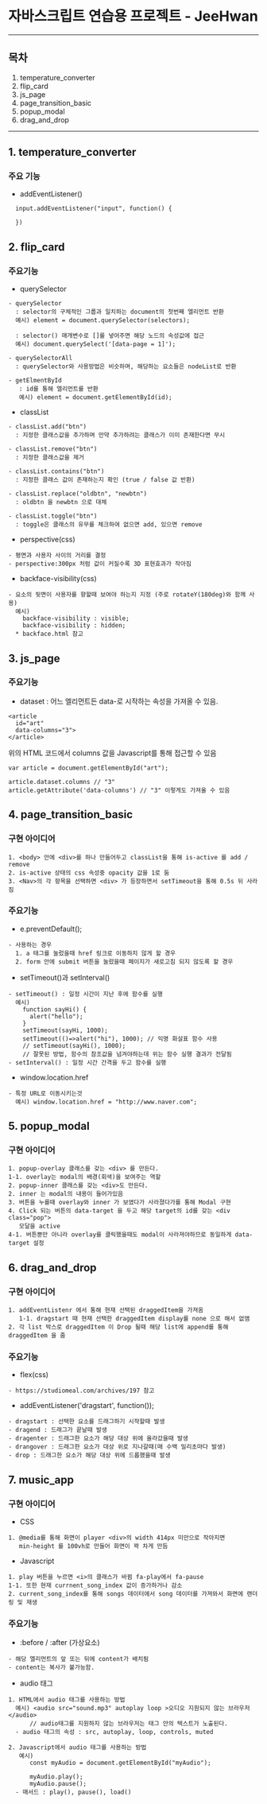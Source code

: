 # 자바스크립트 연습용 프로젝트 - JeeHwan

---

## 목차

1. temperature_converter
2. flip_card
3. js_page
4. page_transition_basic
5. popup_modal
6. drag_and_drop

---

## 1. temperature_converter

### 주요 기능

- addEventListener()

```
  input.addEventListener("input", function() {

  })
```

## 2. flip_card

### 주요기능

- querySelector

```
- querySelector
  : selector의 구체적인 그룹과 일치하는 document의 첫번째 엘리먼트 반환
  예시) element = document.querySelector(selectors);

  : selector() 매개변수로 []를 넣어주면 해당 노드의 속성값에 접근
  예시) document.querySelect('[data-page = 1]');

- querySelectorAll
  : querySelector와 사용방법은 비슷하며, 해당하는 요소들은 nodeList로 반환

- getElmentById
   : id를 통해 엘리먼트를 반환
   예시) element = document.getElementById(id);

```

- classList

```
- classList.add("btn")
  : 지정한 클래스값을 추가하며 만약 추가하려는 클래스가 이미 존재한다면 무시

- classList.remove("btn")
  : 지정한 클래스값을 제거

- classList.contains("btn")
  : 지정한 클래스 값이 존재하는지 확인 (true / false 값 반환)

- classList.replace("oldbtn", "newbtn")
  : oldbtn 을 newbtn 으로 대체

- classList.toggle("btn")
  : toggle은 클래스의 유무를 체크하여 없으면 add, 있으면 remove
```

- perspective(css)

```
- 평면과 사용자 사이의 거리를 결정
- perspective:300px 처럼 값이 커질수록 3D 표현효과가 작아짐
```

- backface-visibility(css)

```
- 요소의 뒷면이 사용자를 향할때 보여야 하는지 지정 (주로 rotateY(180deg)와 함께 사용)
  예시)
    backface-visibility : visible;
    backface-visibility : hidden;
  * backface.html 참고
```

## 3. js_page

### 주요기능

- dataset : 어느 엘리먼트든 data-로 시작하는 속성을 가져올 수 있음.

```
<article
  id="art"
  data-columns="3">
</article>
```

위의 HTML 코드에서 columns 값을 Javascript를 통해 접근할 수 있음

```
var article = document.getElementById("art");

article.dataset.columns // "3"
article.getAttribute('data-columns') // "3" 이렇게도 가져올 수 있음
```

## 4. page_transition_basic

### 구현 아이디어

```
1. <body> 안에 <div>를 하나 만들어두고 classList을 통해 is-active 를 add / remove
2. is-active 상태의 css 속성중 opacity 값을 1로 둠
3. <Nav>의 각 항목을 선택하면 <div> 가 등장하면서 setTimeout을 통해 0.5s 뒤 사라짐
```

### 주요기능

- e.preventDefault();

```
- 사용하는 경우
  1. a 태그를 눌렀을때 href 링크로 이동하지 않게 할 경우
  2. form 안에 submit 버튼을 눌렀을때 페이지가 새로고침 되지 않도록 할 경우
```

- setTimeout()과 setInterval()

```
- setTimeout() : 일정 시간이 지난 후에 함수를 실행
  예시)
    function sayHi() {
      alert("hello");
    }
    setTimeout(sayHi, 1000);
    setTimeout(()=>alert("hi"), 1000); // 익명 화살표 함수 사용
    // setTimeout(sayHi(), 1000);
    // 잘못된 방법, 함수의 참조값을 넘겨야하는데 위는 함수 실행 결과가 전달됨
- setInterval() : 일정 시간 간격을 두고 함수를 실행
```

- window.location.href

```
- 특정 URL로 이동시키는것
  예시) window.location.href = "http://www.naver.com";
```

## 5. popup_modal

### 구현 아이디어

```
1. popup-overlay 클래스를 갖는 <div> 를 만든다.
1-1. overlay는 modal의 배경(회색)을 보여주는 역할
2. popup-inner 클래스를 갖는 <div>도 만든다.
2. inner 는 modal의 내용이 들어가있음
3. 버튼을 누를때 overlay와 inner 가 보였다가 사라졌다가를 통해 Modal 구현
4. Click 되는 버튼의 data-target 을 두고 해당 target의 id를 갖는 <div class="pop">
   모달을 active
4-1. 버튼뿐만 아니라 overlay를 클릭했을때도 modal이 사라져야하므로 동일하게 data-target 설정
```

## 6. drag_and_drop

### 구현 아이디어

```
1. addEventListenr 에서 통해 현재 선택된 draggedItem을 가져옴
   1-1. dragstart 때 현재 선택한 draggedItem display를 none 으로 해서 없앰
2. 각 list 박스로 draggedItem 이 Drop 될때 해당 list에 append를 통해 draggedItem 을 줌
```

### 주요기능

- flex(css)

```
- https://studiomeal.com/archives/197 참고
```

- addEventListener('dragstart', function());

```
- dragstart : 선택한 요소를 드래그하기 시작할때 발생
- dragend : 드래그가 끝날때 발생
- dragenter : 드래그한 요소가 해당 대상 위에 올라갔을때 발생
- drangover : 드래그한 요소가 대상 위로 지나갈때(매 수백 밀리초마다 발생)
- drop : 드래그한 요소가 해당 대상 위에 드롭했을때 발생
```

## 7. music_app

### 구현 아이디어

- CSS

```
1. @media를 통해 화면이 player <div>의 width 414px 미만으로 작아지면
   min-height 를 100vh로 만들어 화면이 꽉 차게 만듬
```

- Javascript

```
1. play 버튼을 누르면 <i>의 클래스가 바뀜 fa-play에서 fa-pause
1-1. 또한 현재 currnent_song_index 값이 증가하거나 감소
2. current_song_index를 통해 songs 데이터에서 song 데이터를 가져와서 화면에 랜더링 및 재생
```

### 주요기능

- :before / :after (가상요소)

```
- 해당 엘리먼트의 앞 또는 뒤에 content가 배치됨
- content는 복사가 불가능함.
```

- audio 태그

```
1. HTML에서 audio 태그를 사용하는 방법
  예시) <audio src="sound.mp3" autoplay loop >오디오 지원되지 않는 브라우저</audio>
      // audio태그를 지원하지 않는 브라우저는 태그 안의 텍스트가 노출된다.
  - audio 태그의 속성 : src, autoplay, loop, controls, muted
```

```
2. Javascript에서 audio 태그를 사용하는 방법
   예시)
      const myAudio = document.getElementById("myAudio");

      myAudio.play();
      myAudio.pause();
  - 매서드 : play(), pause(), load()
```
